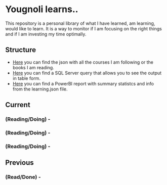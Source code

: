 # Yougnoli learns..
This repository is a personal library of what I have learned, am learning, would like to learn. It is a way to monitor if I am focusing on the right things and if I am investing my time optimally.

## Structure

- [Here](https://github.com/yougnoli/Learns/blob/main/learning.json) you can find the json with all the courses I am following or the books I am reading. 
- [Here](https://github.com/yougnoli/Learns/blob/main/read-learning.sql) you can find a SQL Server query that allows you to see the output in table form.
- [Here](https://app.powerbi.com/view?r=eyJrIjoiYTdmZmNkZTYtY2JkYy00MDQ3LTk3YWMtMGUwYmFhN2E2NjAyIiwidCI6ImIzYmNlMTdhLWZhYzktNDEwYS1iMWI1LTMyYmJkM2UwMTVmNSIsImMiOjh9) you can find a PowerBI report with summary statistcs and info from the learning.json file.

## Current
### (Reading/Doing) - 
### (Reading/Doing) - 
### (Reading/Doing) - 

## Previous
### (Read/Done) - 
